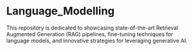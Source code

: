 # Language_Modelling

This repository is dedicated to showcasing state-of-the-art Retrieval Augmented Generation (RAG) pipelines, fine-tuning techniques for language models, and innovative strategies for leveraging generative AI.